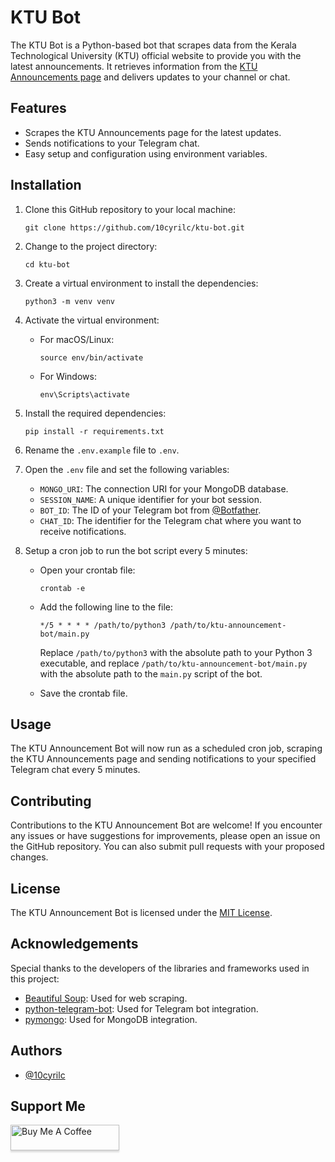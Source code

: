 # KTU Bot

The KTU Bot is a Python-based bot that scrapes data from the Kerala Technological University (KTU) official website to provide you with the latest announcements. It retrieves information from the [KTU Announcements page](https://ktu.edu.in/eu/core/announcements.htm) and delivers updates to your channel or chat.

## Features

- Scrapes the KTU Announcements page for the latest updates.
- Sends notifications to your Telegram chat.
- Easy setup and configuration using environment variables.

## Installation

1. Clone this GitHub repository to your local machine:

   ```shell
   git clone https://github.com/10cyrilc/ktu-bot.git
   ```

2. Change to the project directory:

   ```shell
   cd ktu-bot
   ```

3. Create a virtual environment to install the dependencies:

   ```shell
   python3 -m venv venv
   ```

4. Activate the virtual environment:

   - For macOS/Linux:

     ```shell
     source env/bin/activate
     ```

   - For Windows:

     ```shell
     env\Scripts\activate
     ```

5. Install the required dependencies:

   ```shell
   pip install -r requirements.txt
   ```

6. Rename the `.env.example` file to `.env`.

7. Open the `.env` file and set the following variables:

   - `MONGO_URI`: The connection URI for your MongoDB database.
   - `SESSION_NAME`: A unique identifier for your bot session.
   - `BOT_ID`: The ID of your Telegram bot from [@Botfather](https://t.me/BotFather).
   - `CHAT_ID`: The identifier for the Telegram chat where you want to receive notifications.

8. Setup a cron job to run the bot script every 5 minutes:

   - Open your crontab file:

     ```shell
     crontab -e
     ```

   - Add the following line to the file:

     ```shell
     */5 * * * * /path/to/python3 /path/to/ktu-announcement-bot/main.py
     ```

     Replace `/path/to/python3` with the absolute path to your Python 3 executable, and replace `/path/to/ktu-announcement-bot/main.py` with the absolute path to the `main.py` script of the bot.

   - Save the crontab file.

## Usage

The KTU Announcement Bot will now run as a scheduled cron job, scraping the KTU Announcements page and sending notifications to your specified Telegram chat every 5 minutes.

## Contributing

Contributions to the KTU Announcement Bot are welcome! If you encounter any issues or have suggestions for improvements, please open an issue on the GitHub repository. You can also submit pull requests with your proposed changes.

## License

The KTU Announcement Bot is licensed under the [MIT License](LICENSE).

## Acknowledgements

Special thanks to the developers of the libraries and frameworks used in this project:

- [Beautiful Soup](https://www.crummy.com/software/BeautifulSoup/): Used for web scraping.
- [python-telegram-bot](https://python-telegram-bot.org/): Used for Telegram bot integration.
- [pymongo](https://pymongo.readthedocs.io/): Used for MongoDB integration.

## Authors

- [@10cyrilc](https://www.github.com/10cyrilc)

## Support Me

<a href="https://www.buymeacoffee.com/10cyrilc" target="_blank"><img src="https://www.buymeacoffee.com/assets/img/custom_images/orange_img.png" alt="Buy Me A Coffee" style="height: 41px !important;width: 174px !important;box-shadow: 0px 3px 2px 0px rgba(190, 190, 190, 0.5) !important;-webkit-box-shadow: 0px 3px 2px 0px rgba(190, 190, 190, 0.5) !important;" ></a>
